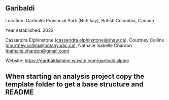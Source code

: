 ## Garibaldi

Location: Garibaldi Provincial Park (Nch'kay), British Columbia, Canada


Year established: 2022

Cassandra Elphinstone (cassandra.elphinstone@shaw.ca),
Courtney Collins (courtney.collins@botany.ubc.ca),
Nathalie Isabelle Chardon (nathalie.chardon@gmail.com)

Website: https://garibaldialpine.wixsite.com/garibaldialpine

## When starting an analysis project copy the template folder to get a base structure and README
